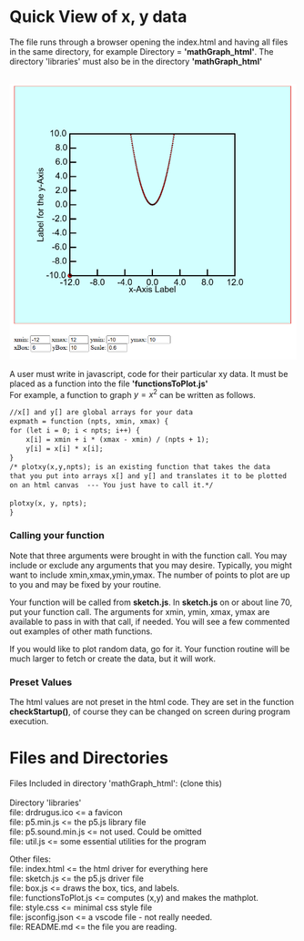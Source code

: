 

# Quick View of x, y data



The file runs through a browser opening the index.html and having all
files in the same directory, for example Directory = **'mathGraph_html'**.
The directory 'libraries' must also be in the directory **'mathGraph_html'**<br><br>

<img src="SampleRun.png">

A user must write in javascript, code for their particular xy data.
It must be placed as a function into the file **'functionsToPlot.js'**<br>
For example, a function to graph $y=x^2$ can be written as follows.

    //x[] and y[] are global arrays for your data
    expmath = function (npts, xmin, xmax) { 
    for (let i = 0; i < npts; i++) {  
        x[i] = xmin + i * (xmax - xmin) / (npts + 1);  
        y[i] = x[i] * x[i];  
    }  
    /* plotxy(x,y,npts); is an existing function that takes the data  
    that you put into arrays x[] and y[] and translates it to be plotted  
    on an html canvas  --- You just have to call it.*/  

    plotxy(x, y, npts);  
    }  

<h3>Calling your function</h3>

Note that three arguments were brought in with the function call.  You may include or exclude any arguments that you may desire. Typically, you might want to include xmin,xmax,ymin,ymax.  The number of points to plot are up to you and may be fixed by your routine.  

Your function will be called from **sketch.js**. In **sketch.js** on or about line 70, put your function call.  The arguments for xmin, ymin, xmax, ymax are available to pass in with that call, if needed.  You will see a few commented out examples of other math functions.

If you would like to plot random data, go for it.  Your function routine will be much larger to fetch or create the data, but it will work.  

<h3>Preset Values</h3>  

The html values are not preset in the html code.  They are set in the function **checkStartup()**, of course they can be changed on screen during program execution.

<h1>Files and Directories</h2>

Files Included in directory 'mathGraph_html': (clone this)<br><br>
Directory 'libraries'<br>
file:  drdrugus.ico <= a favicon<br>
file:  p5.min.js <= the p5.js library file<br>
file:  p5.sound.min.js <= not used. Could be omitted<br>
file:  util.js <= some essential utilities for the program<br>

Other files:<br>
file:  index.html   <= the html driver for everything here<br>
file:  sketch.js    <= the p5.js driver file<br>
file:  box.js   <= draws the box, tics, and labels.<br>
file:  functionsToPlot.js   <= computes (x,y) and makes the mathplot.<br>
file:  style.css <= minimal css style file<br>
file:  jsconfig.json <= a vscode file - not really needed.<br>
file:  README.md <=  the file you are reading.